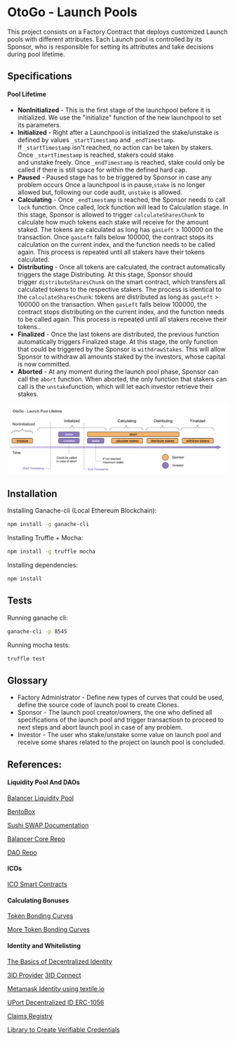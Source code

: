 # OtoGo - Launch Pools

This project consists on a Factory Contract that deploys customized Launch pools with different attributes. Each Launch pool is controlled by its Sponsor, who is responsible for setting its attributes and take decisions during pool lifetime.

## Specifications

#### Pool Lifetime

- **NonInitialized** - This is the first stage of the launchpool before it is initialized. We use the "initialize" function of the new launchpool to set its parameters.
- **Initialized** - Right after a Launchpool is initialized the stake/unstake is defined by values `_startTimestamp` and `_endTimestamp`. If `_startTimestamp` isn't reached, no action can be taken by stakers. Once `_startTimestamp` is reached, stakers could stake and unstake freely. Once `_endTimestamp` is reached, stake could only be called if there is still space for within the defined hard cap.
- **Paused** - Paused stage has to be triggered by Sponsor in case any problem occurs Once a launchpool is in pause,`stake` is no longer allowed  but, following our code audit, `unstake` is allowed.
- **Calculating** - Once `_endTimestamp` is reached, the Sponsor needs to call `lock` function. Once called, lock function will lead to Calculation stage. In this stage, Sponsor is allowed to trigger `calculateSharesChunk` to calculate how much tokens each stake will receive for the amount staked. The tokens are  calculated as long has `gasLeft` > 100000 on the transaction. Once `gasLeft` falls below 100000, the contract stops its calculation on the current index, and the function needs to be called again. This process is repeated until all stakers have their tokens calculated.
- **Distributing** - Once all tokens are calculated, the contract automatically triggers the stage Distributing. At this stage, Sponsor should trigger `distributeSharesChunk` on the smart contract, which transfers all calculated tokens to the respective stakers. The process is identical to the `calculateSharesChunk`: tokens are distributed as long as `gasLeft` > 100000 on the transaction. When `gasLeft` falls below 100000, the contract stops distributing on the current index, and the function needs to be called again. This process is repeated until all stakers receive their tokens..
- **Finalized** - Once the last tokens are distributed, the previous function automatically triggers Finalized stage. At this stage, the only function that could be triggered by the Sponsor is `withdrawStakes`. This will allow Sponsor to withdraw all amounts staked by the investors, whose capital is now committed.
- **Aborted** - At any moment during the launch pool phase, Sponsor can call the `abort` function. When aborted, the only function that stakers can call is the `unstake`function, which will let each investor retrieve their stakes.

![Otogo Launch Pool Lifetime](./docs/otogo-lifetime.png)

## Installation

Installing Ganache-cli (Local Ethereum Blockchain):

```sh
npm install -g ganache-cli
```

Installing Truffle + Mocha:

```sh
npm install -g truffle mocha
```

Installing dependencies:

```sh
npm install
```

## Tests 

Running ganache cli:

```sh
ganache-cli -p 8545
```

Running mocha tests:

```sh
truffle test
```

## Glossary 

- Factory Administrator - Define new types of curves that could be used, define the source code of launch pool to create Clones.
- Sponsor - The launch pool creator/owners, the one who defined all specifications of the launch pool and trigger transactiosn to proceed to next steps and abort launch pool in case of any problem.
- Investor - The user who stake/unstake some value on launch pool and receive some shares related to the project on launch pool is concluded.


## References:

#### Liquidity Pool And DAOs
[Balancer Liquidity Pool](https://medium.com/balancer-protocol/building-liquidity-into-token-distribution-a49d4286e0d4)

[BentoBox](https://boringcrypto.medium.com/bentobox-to-launch-and-beyond-d2d5dc2350bd)

[Sushi SWAP Documentation](https://help.sushidocs.com)

[Balancer Core Repo](https://github.com/balancer-labs/balancer-core)

[DAO Repo](https://github.com/blockchainsllc/DAO/blob/develop/DAO.sol)

#### ICOs

[ICO Smart Contracts](https://github.com/TokenMarketNet/smart-contracts/tree/master/contracts)

#### Calculating Bonuses

[Token Bonding Curves](http://coders-errand.com/token_bonding_curves/)

[More Token Bonding Curves](https://hackernoon.com/more-price-functions-for-token-bonding-curves-d42b325ca14b)

#### Identity and Whitelisting

[The Basics of Decentralized Identity](https://medium.com/uport/the-basics-of-decentralized-identity-d1ff01f15df1)

[3ID Provider](https://github.com/ceramicstudio/js-3id-did-provider)
[3ID Connect](https://github.com/ceramicstudio/3id-connect)

[Metamask Identity using textile.io](https://github.com/textileio/js-examples/blob/master/metamask-identities-ed25519/)

[UPort Decentralized ID ERC-1056](https://github.com/uport-project/ethr-did)

[Claims Registry](https://github.com/ethereum/EIPs/issues/780)

[Library to Create Verifiable Credentials](https://github.com/decentralized-identity/did-jwt-vc)
